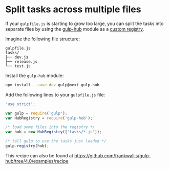 <!-- front-matter
id: split-tasks-across-multiple-files
title: Split Tasks Across Multiple Files
-->

# Split tasks across multiple files

If your `gulpfile.js` is starting to grow too large, you can split the tasks
into separate files by using the [gulp-hub](https://github.com/frankwallis/gulp-hub/tree/4.0)
module as a [custom registry](https://github.com/phated/undertaker#registryregistryinstance).

Imagine the following file structure:

```
gulpfile.js
tasks/
├── dev.js
├── release.js
└── test.js
```

Install the `gulp-hub` module:

```sh
npm install --save-dev gulp@next gulp-hub
```

Add the following lines to your `gulpfile.js` file:

```js
'use strict';

var gulp = require('gulp');
var HubRegistry = require('gulp-hub');

/* load some files into the registry */
var hub = new HubRegistry(['tasks/*.js']);

/* tell gulp to use the tasks just loaded */
gulp.registry(hub);
```

This recipe can also be found at https://github.com/frankwallis/gulp-hub/tree/4.0/examples/recipe

